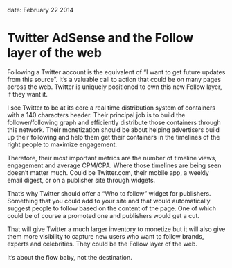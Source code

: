 date: February 22 2014 

# Twitter AdSense and the Follow layer of the web

Following a Twitter account is the equivalent of “I want to get future updates from this source”. It’s a valuable call to action that could be on many pages across the web. Twitter is uniquely positioned to own this new Follow layer, if they want it.

[](public/img/twitter-adsense.png)

I see Twitter to be at its core a real time distribution system of containers with a 140 characters header. Their principal job is to build the follower/following graph and efficiently distribute those containers through this network. Their monetization should be about helping advertisers build up their following and help them get their containers in the timelines of the right people to maximize engagement.

Therefore, their most important metrics are the number of timeline views, engagement and average CPM/CPA. Where those timelines are being seen doesn’t matter much. Could be Twitter.com, their mobile app, a weekly email digest, or on a publisher site through widgets.

That’s why Twitter should offer a “Who to follow” widget for publishers. Something that you could add to your site and that would automatically suggest people to follow based on the content of the page. One of which could be of course a promoted one and publishers would get a cut.

That will give Twitter a much larger inventory to monetize but it will also give them more visibility to capture new users who want to follow brands, experts and celebrities. They could be the Follow layer of the web.

It’s about the flow baby, not the destination.